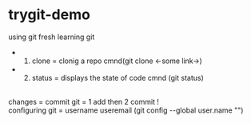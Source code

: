 # trygit-demo
using git fresh
learning git
<br>
- 1. clone =  clonig a repo cmnd(git clone <-some link->) 
- 2. status = displays the state of code cmnd (git status)
 <br> 
changes = commit
git = 1 add then 2 commit !
<br>
configuring git = username useremail (git config --global user.name "")
<br>



